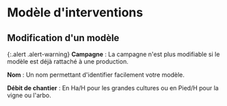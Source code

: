 # Modèle d'interventions

## Modification d'un modèle

{:.alert .alert-warning}
**Campagne** : La campagne n'est plus modifiable si le modèle est déjà rattaché à une production.

**Nom** : Un nom permettant d'identifier facilement votre modèle.

**Débit de chantier** : En Ha/H pour les grandes cultures ou en Pied/H pour la vigne ou l'arbo.
